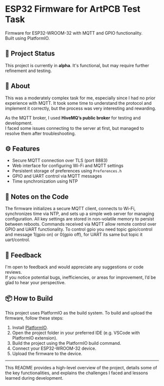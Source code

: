 # ESP32 Firmware for ArtPCB Test Task

Firmware for ESP32-WROOM-32 with MQTT and GPIO functionality.  
Built using PlatformIO.

## 🚧 Project Status

This project is currently in **alpha**. It's functional, but may require further refinement and testing.

## 🧩 About

This was a moderately complex task for me, especially since I had no prior experience with MQTT. It took some time to understand the protocol and implement it correctly, but the process was very interesting and rewarding.

As the MQTT broker, I used **HiveMQ’s public broker** for testing and development.  
I faced some issues connecting to the server at first, but managed to resolve them after troubleshooting.

## ⚙️ Features

- Secure MQTT connection over TLS (port 8883)
- Web interface for configuring Wi-Fi and MQTT settings
- Persistent storage of preferences using `Preferences.h`
- GPIO and UART control via MQTT messages
- Time synchronization using NTP

## 🧾 Notes on the Code

The firmware initializes a secure MQTT client, connects to Wi-Fi, synchronizes time via NTP, and sets up a simple web server for managing configuration. All key settings are stored in non-volatile memory to persist between reboots. Commands received via MQTT allow remote control over GPIO and UART functionality. To control gpio you need topic gpio/control and message 1(gpio on) or 0(gpio off), for UART its same but topic it uart/control.

## 💬 Feedback

I'm open to feedback and would appreciate any suggestions or code reviews.  
If you notice potential bugs, inefficiencies, or areas for improvement, I’d be glad to hear your perspective.


## 📦 How to Build

This project uses PlatformIO as the build system. To build and upload the firmware, follow these steps:

1. Install [PlatformIO](https://platformio.org/).
2. Open the project folder in your preferred IDE (e.g. VSCode with PlatformIO extension).
3. Build the project using the PlatformIO build command.
4. Connect your ESP32-WROOM-32 device.
5. Upload the firmware to the device.

---

This README provides a high-level overview of the project, details some of the key functionalities, and explains the challenges I faced and lessons learned during development.
